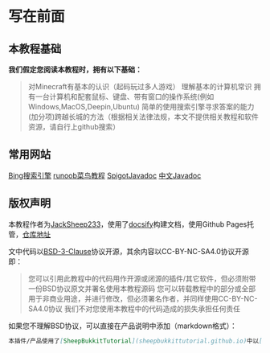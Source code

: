 # 写在前面

## 本教程基础
**我们假定您阅读本教程时，拥有以下基础：**
>对Minecraft有基本的认识（起码玩过多人游戏）
>理解基本的计算机常识
>拥有一台计算机和配套鼠标、键盘、带有窗口的操作系统(例如Windows,MacOS,Deepin,Ubuntu)
>简单的使用搜索引擎寻求答案的能力
>(加分项)跨越长城的方法（根据相关法律法规，本文不提供相关教程和软件资源，请自行上github搜索）

## 常用网站
[Bing搜索引擎](cn.bing.com)
[runoob菜鸟教程](runoob.com)
[SpigotJavadoc](https://hub.spigotmc.org/javadocs/spigot/index.html?overview-summary.html)
[中文Javadoc](https://bukkit.windit.net/javadoc/)

## 版权声明
本教程作者为[JackSheep233](https://github.com/JackSheep233)，使用了[docsify](docsify.js.org)构建文档，使用Github Pages托管，[仓库地址](https://github.com/SheepBukkitTutorial/sheepbukkittutorial.github.io)

文中代码以[BSD-3-Clause](https://opensource.org/licenses/BSD-3-Clause)协议开源，其余内容以CC-BY-NC-SA4.0协议开源
即：
>您可以引用此教程中的代码用作开源或闭源的插件/其它软件，但必须附带一份BSD协议原文并署名使用本教程源码
>您可以转载教程中的部分或全部用于非商业用途，并进行修改，但必须署名作者，并同样使用CC-BY-NC-SA4.0协议
>我们不对您使用本教程中的代码造成的损失承担任何责任

如果您不理解BSD协议，可以直接在产品说明中添加（markdown格式）：
```markdown
本插件/产品使用了[SheepBukkitTutorial](sheepbukkittutorial.github.io)中以[BSD-3-Clause](https://opensource.org/licenses/BSD-3-Clause)协议开源的源代码，并按照该开源协议发布插件/产品
```